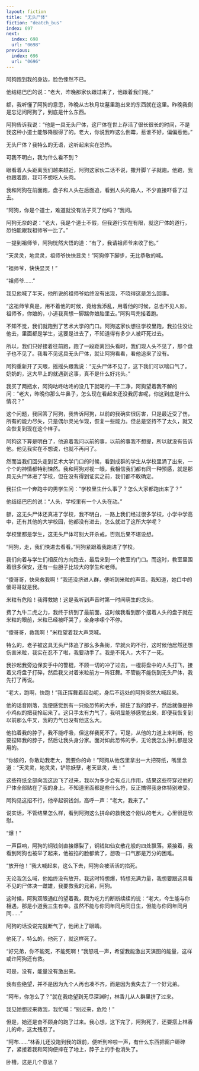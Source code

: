```yaml
---
layout: fiction
title: "无头尸体"
fiction: "deatch_bus"
index: 697
next:
  index: 698
  url: "0698"
previous:
  index: 696
  url: "0696"
---
```

阿狗跑到我的身边，脸色悚然不已。

他结结巴巴的说：“老大，昨晚那家伙跟过来了，他跟着我们呢。”

额，我听懂了阿狗的意思，昨晚从古秋月坟墓里跑出来的东西就在这里。昨晚我倒是忘记问阿狗了，到底是什么东西。

阿狗告诉我说：“他是一具无头尸体，这尸体在世上存活了很长很长的时间，不是我这种小道士能够降服得了的。老大，你说我咋这么倒霉，惹谁不好，偏偏惹他。”

无头尸体？我特么的无语，这听起来实在恐怖。

可我不明白，我为什么看不到？

眼看着人头距离我们越来越近，阿狗这家伙二话不说，撒开脚丫子就跑。他跑，我也跟着跑，我可不想吃人头肉。

我和阿狗在前面跑，盘子和人头在后面追，看到人头的路人，不少直接吓昏了过去。

“阿狗，你是个道士，难道就没有法子灭了他吗？”我问。

阿狗无奈的说：“老大，我是个道士不假，但我道行实在有限，就这尸体的道行，恐怕能跟我祖师爷一比了。”

一提到祖师爷，阿狗恍然大悟的道：“有了，我请祖师爷来收了他。”

“天灵灵，地灵灵，祖师爷快快显灵！”阿狗停下脚步，无比恭敬的喊。

“祖师爷，快快显灵！”

“祖师爷……”

我见他喊了半天，他所说的祖师爷始终没有出现，不晓得这是怎么回事。

“这祖师爷真是，用不着他的时候，竟给我添乱，用着他的时候，总也不见人影。祖师爷，你娘的，小道我真想一脚踹你娘胎里去。”阿狗骂完接着跑。

不知不觉，我们就跑到了艺术大学的门口。阿狗这家伙想往学校里跑，我拉住没让他去，里面都是学生，这要是进去了，不知道得有多少人被吓死过去。

所以，我们只好接着往前跑，跑了一段距离回头看时，我们现人头不见了，那个盘子也不见了。我看不见这具无头尸体，就让阿狗看看，看他追来了没有。

阿狗重新开了天眼，摇摇头跟我说：“无头尸体不见了，这下我们可以喘口气了。奶奶的，这大早上的就遇到这事，真不是什么好兆头。”

我买了两瓶水，阿狗咕咚咕咚的没几下就喝的一干二净，阿狗望着我不解的问：“老大，昨晚你那么牛鼻子，怎么现在看起来还没我厉害呢，你这到底是什么情况？”

这个问题，我回答了阿狗，我告诉阿狗，以前的我确实很厉害，只是最近受了伤，所有的能力尽失，只是偶尔灵光乍现，恢复一些能力。但总是坚持不了太久，就又会恢复到现在这个样子。

阿狗这下算是明白了，他追着我问以前的事，以前的事我不想提，所以就没有告诉他。他见我实在不想说，也就不再问了。

然而当我们回头走到艺术大学门口的时候，看到成群的学生从学校里涌了出来，一个个的神情都特别悚然。我和阿狗对视一眼，我相信我们都有同一种预感，就是那具无头尸体进了学校，但在没有得到证实之前，我们都不敢确定。

我拦住一个奔跑中的男学生问：“学校里生什么事了？怎么大家都跑出来了？”

他结结巴巴的说：“人头，学校里有一个人头在动。”

额，这无头尸体还真进了学校，我不明白，一路上我们经过很多学校，小学中学高中，还有其他的大学校园，他都没有进去，怎么就进了这所大学呢？

学校里都是学生，这无头尸体可别大开杀戒，否则后果不堪设想。

“阿狗，走，我们快进去看看。”阿狗紧跟着我跑进了学校。

我们向着与学生们相反的方向跑去，最后来到一个教室的门口。而这时，教室里围着很多保安，还有一些胆子比较大的学生和老师。

“傻哥哥，快来救我啊！”我还没挤进人群，便听到米粒的声音。我知道，她口中的傻哥哥就是我。

米粒有危险！我得救她！这是我听到声音时第一时间萌生的念头。

费了九牛二虎之力，我终于挤到了最前面，这时候我看到那个摆着人头的盘子就在米粒的眼前，米粒已经被吓哭了，全身哆嗦个不停。

“傻哥哥，救我啊！”米粒望着我大声哭喊。

特么的，老子被这具无头尸体追了那么多条街，早就火的不行，这时候他居然还想伤害米粒，我实在忍不了啦，我要动手了。我是不死人，大不了一死。

我抄起我旁边保安手中的警棍，不顾一切的冲了过去，一棍将盘中的人头打飞，接着又将盘子打碎，然后我又对着米粒前方一阵狂舞。不管能不能伤到无头尸体，我先打了再说。

“老大，跑啊，快跑！”我正挥舞着起劲呢，身后不远处的阿狗突然大喊起来。

他的话音刚落，我便感觉到有一只级恐怖的大手，抓住了我的脖子，然后就像是拎小鸡似的把我拎起来了。这只手太有力气了，我明显能够感觉出来，即便我恢复到以前那么牛叉，我的力气也没有他这么大。

他掐着我的脖子，我不能呼吸，但这样我死不了。可是，从他的力道上来判断，他要捏碎我的脖子，然后让我头身分家。面对如此恐怖的手，无论我怎么挣扎都是没用的。

“你娘的，你敢动我老大，我要你的命！”阿狗从他包里拿出一大把符纸，嘴里念道：“天灵灵，地灵灵，铲除妖孽，老天显灵，去！”

这些符纸全部向我这边飞了过来，我以为多少会有点儿作用，结果这些符穿过他的尸体全部贴在了我的身上。不知道里面都是些什么符，反正搞得我身体特别难受。

阿狗见这招不行，他举起铜钱剑，高呼一声：“老大，我来了。”

说实话，不管结果怎么样，看到阿狗这么拼命的救我这个刚认的老大，心里很是欣慰。

“爆！”

一声巨响，阿狗的铜钱剑直接爆裂了，铜钱如仙女散花般的四处飘落。紧接着，我看到阿狗也被举了起来，他被掐的脸都紫了，想吸一口气那是万分的困难。

“放开他！”我大喊起来，这么下去，阿狗会被活活的掐死。

无论我怎么喊，他始终没有放开。我这时特想爆，特想充满力量，我想要跟这具看不见的尸体决一雌雄，我要救我的兄弟，阿狗。

这时候，阿狗双眼通红的望着我，颇为吃力的断断续续的说：“老大，今生能与你相遇，那是小道我三生有幸。虽然不能与你同年同月同日生，但能与你同年同月同……”

阿狗的话没说完就断气了，他闭上了眼睛。

他死了，特么的，他死了，就这样死了。

“好兄弟，你不能死，不能死啊！”我怒吼一声，希望我能激出天演图的能量，这样或许阿狗还有救。

可是，没有，能量没有激出来。

我有些绝望，并不是因为九个人再也凑不齐，而是因为我失去了一个好兄弟。

“阿布，你怎么了？”就在我绝望到无尽深渊时，林香儿从人群里挤了过来。

我见她想过来救我，我忙喊：“别过来，危险！”

但是，她还是奋不顾身的跑了过来。我心想，这下完了，阿狗死了，还要搭上林香儿的命，这太残忍了。

“阿布……”林香儿还没跑到我的跟前，便听到哗啦一声，有什么东西把窗户砸碎了，紧接着我和阿狗便摔在了地上，脖子上的手也消失了。

卧槽，这是几个意思？